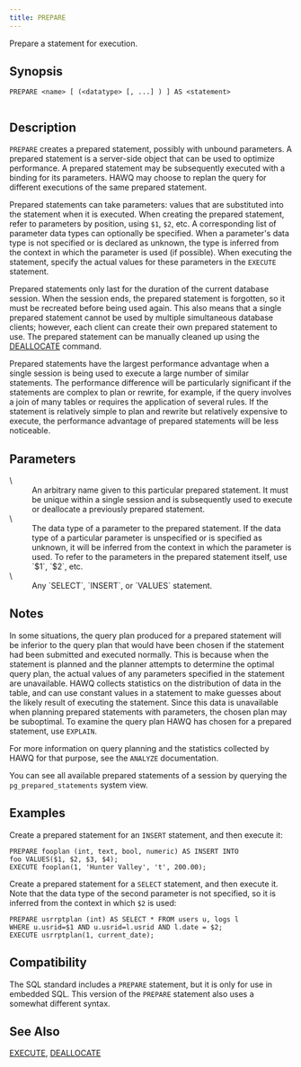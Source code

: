 ```yaml
---
title: PREPARE
---
```


<!--
Licensed to the Apache Software Foundation (ASF) under one
or more contributor license agreements.  See the NOTICE file
distributed with this work for additional information
regarding copyright ownership.  The ASF licenses this file
to you under the Apache License, Version 2.0 (the
"License"); you may not use this file except in compliance
with the License.  You may obtain a copy of the License at

  http://www.apache.org/licenses/LICENSE-2.0

Unless required by applicable law or agreed to in writing,
software distributed under the License is distributed on an
"AS IS" BASIS, WITHOUT WARRANTIES OR CONDITIONS OF ANY
KIND, either express or implied.  See the License for the
specific language governing permissions and limitations
under the License.
-->

Prepare a statement for execution.

## Synopsis<a id="topic1__section2"></a>

``` pre
PREPARE <name> [ (<datatype> [, ...] ) ] AS <statement>
         
```

## Description<a id="topic1__section3"></a>

`PREPARE` creates a prepared statement, possibly with unbound parameters. A prepared statement is a server-side object that can be used to optimize performance. A prepared statement may be subsequently executed with a binding for its parameters. HAWQ may choose to replan the query for different executions of the same prepared statement.

Prepared statements can take parameters: values that are substituted into the statement when it is executed. When creating the prepared statement, refer to parameters by position, using `$1`, `$2`, etc. A corresponding list of parameter data types can optionally be specified. When a parameter's data type is not specified or is declared as unknown, the type is inferred from the context in which the parameter is used (if possible). When executing the statement, specify the actual values for these parameters in the `EXECUTE` statement.

Prepared statements only last for the duration of the current database session. When the session ends, the prepared statement is forgotten, so it must be recreated before being used again. This also means that a single prepared statement cannot be used by multiple simultaneous database clients; however, each client can create their own prepared statement to use. The prepared statement can be manually cleaned up using the [DEALLOCATE](DEALLOCATE/index.html) command.

Prepared statements have the largest performance advantage when a single session is being used to execute a large number of similar statements. The performance difference will be particularly significant if the statements are complex to plan or rewrite, for example, if the query involves a join of many tables or requires the application of several rules. If the statement is relatively simple to plan and rewrite but relatively expensive to execute, the performance advantage of prepared statements will be less noticeable.

## Parameters<a id="topic1__section4"></a>

<dt> \<name\>   </dt>
<dd>An arbitrary name given to this particular prepared statement. It must be unique within a single session and is subsequently used to execute or deallocate a previously prepared statement.</dd>

<dt> \<datatype\>   </dt>
<dd>The data type of a parameter to the prepared statement. If the data type of a particular parameter is unspecified or is specified as unknown, it will be inferred from the context in which the parameter is used. To refer to the parameters in the prepared statement itself, use `$1`, `$2`, etc.</dd>

<dt> \<statement\>   </dt>
<dd>Any `SELECT`, `INSERT`, or `VALUES` statement.</dd>

## Notes<a id="topic1__section5"></a>

In some situations, the query plan produced for a prepared statement will be inferior to the query plan that would have been chosen if the statement had been submitted and executed normally. This is because when the statement is planned and the planner attempts to determine the optimal query plan, the actual values of any parameters specified in the statement are unavailable. HAWQ collects statistics on the distribution of data in the table, and can use constant values in a statement to make guesses about the likely result of executing the statement. Since this data is unavailable when planning prepared statements with parameters, the chosen plan may be suboptimal. To examine the query plan HAWQ has chosen for a prepared statement, use `EXPLAIN`.

For more information on query planning and the statistics collected by HAWQ for that purpose, see the `ANALYZE` documentation.

You can see all available prepared statements of a session by querying the `pg_prepared_statements` system view.

## Examples<a id="topic1__section6"></a>

Create a prepared statement for an `INSERT` statement, and then execute it:

``` pre
PREPARE fooplan (int, text, bool, numeric) AS INSERT INTO 
foo VALUES($1, $2, $3, $4);
EXECUTE fooplan(1, 'Hunter Valley', 't', 200.00);
```

Create a prepared statement for a `SELECT` statement, and then execute it. Note that the data type of the second parameter is not specified, so it is inferred from the context in which `$2` is used:

``` pre
PREPARE usrrptplan (int) AS SELECT * FROM users u, logs l 
WHERE u.usrid=$1 AND u.usrid=l.usrid AND l.date = $2;
EXECUTE usrrptplan(1, current_date);
```

## Compatibility<a id="topic1__section7"></a>

The SQL standard includes a `PREPARE` statement, but it is only for use in embedded SQL. This version of the `PREPARE` statement also uses a somewhat different syntax.

## See Also<a id="topic1__section8"></a>

[EXECUTE](EXECUTE.html), [DEALLOCATE](DEALLOCATE/index.html)
